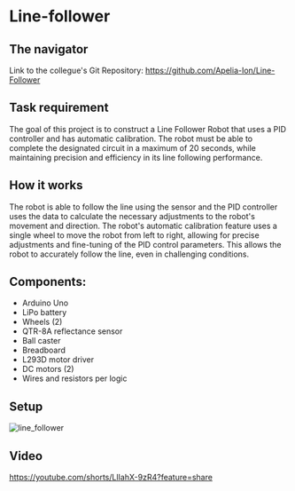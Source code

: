 # Line-follower
## The navigator

Link to the collegue's Git Repository: https://github.com/Apelia-Ion/Line-Follower

## Task requirement
The goal of this project is to construct a Line Follower Robot that uses a PID controller and has automatic calibration. The robot must be able to complete the designated circuit in a maximum of 20 seconds, while maintaining precision and efficiency in its line following performance.

## How it works
The robot is able to follow the line using the sensor and the PID controller uses the data to calculate the necessary adjustments to the robot's movement and direction. The robot's automatic calibration feature uses a single wheel to move the robot from left to right, allowing for precise adjustments and fine-tuning of the PID control parameters. This allows the robot to accurately follow the line, even in challenging conditions.
## Components:
* Arduino Uno
* LiPo battery
* Wheels (2)
* QTR-8A reflectance sensor
* Ball caster
* Breadboard
* L293D motor driver
* DC motors (2)
* Wires and resistors per logic

## Setup
![line_follower](https://user-images.githubusercontent.com/101021088/213470456-76a49efd-f366-4837-9d6e-13b11fad9d87.jpeg)


## Video
https://youtube.com/shorts/LlIahX-9zR4?feature=share




